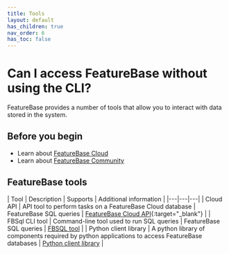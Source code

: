 ```yaml
---
title: Tools
layout: default
has_children: true
nav_order: 6
has_toc: false
---
```


# Can I access FeatureBase without using the CLI?

FeatureBase provides a number of tools that allow you to interact with data stored in the system.

## Before you begin

* Learn about [FeatureBase Cloud](/docs/cloud/cloud-home)
* Learn about [FeatureBase Community](/docs/community/com-home)

## FeatureBase tools

| Tool | Description | Supports | Additional information |
|---|---|---|
| Cloud API | API tool to perform tasks on a FeatureBase Cloud database | FeatureBase SQL queries | [FeatureBase Cloud API](https://api-docs-featurebase-cloud.redoc.ly/){:target="_blank"} |
| FBSql CLI tool | Command-line tool used to run SQL queries | FeatureBase SQL queries | [FBSQL tool](/docs/tools/fbsql/fbsql-home) |
| Python client library | A python library of components required by python applications to access FeatureBase databases | [Python client library](/docs/tools/python-client-library/python-client-library-home) |
